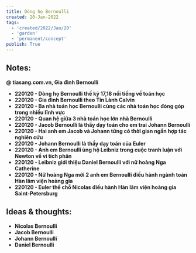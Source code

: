 ```yaml
---
title: Dòng họ Bernoulli
created: 20-Jan-2022
tags:
  - 'created/2022/Jan/20'
  - 'garden'
  - 'permanent/concept'
publish: True
---
```


## Notes:

__@ tiasang.com.vn, Gia đình Bernoulli__

- __220120 - Dòng họ Bernoulli thế kỷ 17,18 nổi tiếng về toán học__
- __220120 - Gia đình Bernoulli theo Tin Lành Calvin__
- __220120 - Ba nhà toán học Bernoulli cùng các nhà toán học đóng góp trong nhiều lĩnh vực__
- __220120 - Quan hệ giữa 3 nhà toán học lớn nhà Bernoulli__
- __220120 - Jacob Bernoulli là thầy dạy toán cho em trai Johann Bernoulli__
- __220120 - Hai anh em Jacob và Johann từng có thời gian ngắn hợp tác nghiên cứu__
- __220120 - Johann Bernoulli là thầy dạy toán của Euler__
- __220120 - Anh em Bernoulli ủng hộ Leibniz trong cuộc tranh luận với Newton về vi tích phân__
- __220120 - Leibniz giới thiệu Daniel Bernoulli với nữ hoàng Nga Catherine__
- __220120 - Nữ hoàng Nga mời 2 anh em Bernoulli điều hành ngành toán Hàn lâm viện hoàng gia__
- __220120 - Euler thế chỗ Nicolas điều hành Hàn lâm viện hoàng gia Saint-Petersburg__

## Ideas & thoughts:
- __Nicolas Bernoulli__
- __Jacob Bernoulli__
- __Johann Bernoulli__
- __Daniel Bernoulli__


